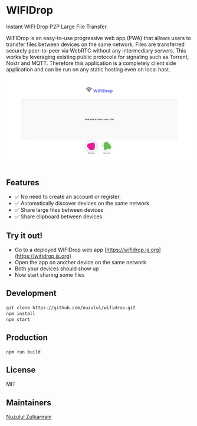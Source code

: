 # WIFIDrop

Instant WIFI Drop P2P Large File Transfer.

WIFIDrop is an easy-to-use progressive web app (PWA) that allows users to transfer files between devices on the same network. Files are transferred securely peer-to-peer via WebRTC without any intermediary servers. This works by leveraging existing public protocole for signaling such as Torrent, Nostr and MQTT. Therefore this application is a completely client side application and can be run on any static hosting even on local host.

![WIFIDrop](screenshot.jpeg)

## Features

* ✅ No need to create an account or register.
* ✅ Automatically discover devices on the same network
* ✅ Share large files between devices
* ✅ Share clipboard between devices

## Try it out!

* Go to a deployed WIFIDrop web app [https://wifidrop.js.org](https://wifidrop.js.org)
* Open the app on another device on the same network
* Both your devices should show up
* Now start sharing some files

## Development

```
git clone https://github.com/nuzulul/wifidrop.git
npm install
npm start
```

## Production

```
npm run build
```

## License

MIT

## Maintainers

[Nuzulul Zulkarnain](https://github.com/nuzulul)